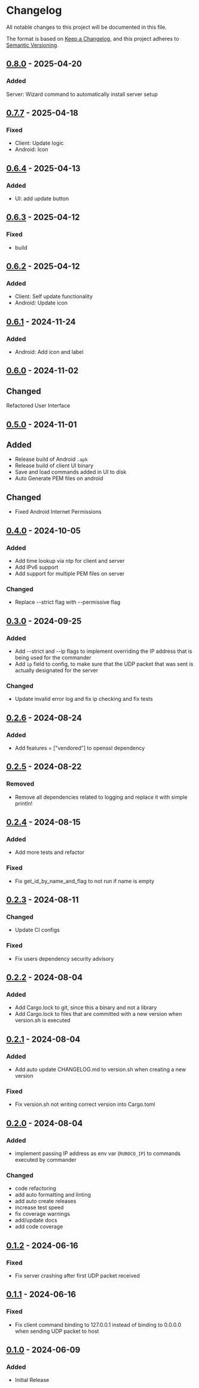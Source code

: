 # Changelog

All notable changes to this project will be documented in this file.

The format is based on [Keep a Changelog](https://keepachangelog.com/en/1.0.0/),
and this project adheres to [Semantic Versioning](https://semver.org/spec/v2.0.0.html).

## [0.8.0] - 2025-04-20

### Added

Server: Wizard command to automatically install server setup

## [0.7.7] - 2025-04-18

### Fixed

- Client: Update logic
- Android: Icon

## [0.6.4] - 2025-04-13

### Added

- UI: add update button

## [0.6.3] - 2025-04-12

### Fixed

- build

## [0.6.2] - 2025-04-12

### Added

- Client: Self update functionality
- Android: Update icon

## [0.6.1] - 2024-11-24

### Added

- Android: Add icon and label

## [0.6.0] - 2024-11-02

## Changed

Refactored User Interface

## [0.5.0] - 2024-11-01

## Added

- Release build of Android `.apk`
- Release build of client UI binary
- Save and load commands added in UI to disk
- Auto Generate PEM files on android

## Changed

- Fixed Android Internet Permissions

## [0.4.0] - 2024-10-05

### Added

- Add time lookup via ntp for client and server
- Add IPv6 support
- Add support for multiple PEM files on server

### Changed

- Replace --strict flag with --permissive flag

## [0.3.0] - 2024-09-25

### Added

- Add --strict and --ip flags to implement overriding the IP address that is being used for the commander
- Add `ip` field to config, to make sure that the UDP packet that was sent is actually designated for the server

### Changed

- Update invalid error log and fix ip checking and fix tests

## [0.2.6] - 2024-08-24

### Added

- Add features = ["vendored"] to openssl dependency

## [0.2.5] - 2024-08-22

### Removed

- Remove all dependencies related to logging and replace it with simple println!

## [0.2.4] - 2024-08-15

### Added

- Add more tests and refactor

### Fixed

- Fix get_id_by_name_and_flag to not run if name is empty

## [0.2.3] - 2024-08-11

### Changed

- Update CI configs

### Fixed

- Fix users dependency security advisory

## [0.2.2] - 2024-08-04

### Added

- Add Cargo.lock to git, since this a binary and not a library
- Add Cargo.lock to files that are committed with a new version when version.sh is executed

## [0.2.1] - 2024-08-04

### Added

- Add auto update CHANGELOG.md to version.sh when creating a new version

### Fixed

- Fix version.sh not writing correct version into Cargo.toml

## [0.2.0] - 2024-08-04

### Added

- implement passing IP address as env var (`RUROCO_IP`) to commands executed by commander

### Changed

- code refactoring
- add auto formatting and linting
- add auto create releases
- increase test speed
- fix coverage warnings
- add/update docs
- add code coverage

## [0.1.2] - 2024-06-16

### Fixed

- Fix server crashing after first UDP packet received

## [0.1.1] - 2024-06-16

### Fixed

- Fix client command binding to 127.0.0.1 instead of binding to 0.0.0.0 when sending UDP packet to host

## [0.1.0] - 2024-06-09

### Added

- Initial Release

[0.8.0]: https://github.com/beac0n/ruroco/compare/v0.7.7..v0.8.0

[0.7.7]: https://github.com/beac0n/ruroco/compare/v0.6.4..v0.7.7

[0.6.4]: https://github.com/beac0n/ruroco/compare/v0.6.3..v0.6.4

[0.6.3]: https://github.com/beac0n/ruroco/compare/v0.6.2..v0.6.3

[0.6.2]: https://github.com/beac0n/ruroco/compare/v0.6.1..v0.6.2

[0.6.1]: https://github.com/beac0n/ruroco/compare/v0.6.0..v0.6.1

[0.6.0]: https://github.com/beac0n/ruroco/compare/v0.5.0..v0.6.0

[0.5.0]: https://github.com/beac0n/ruroco/compare/v0.4.0..v0.5.0

[0.4.0]: https://github.com/beac0n/ruroco/compare/v0.3.0..v0.4.0

[0.3.0]: https://github.com/beac0n/ruroco/compare/v0.2.6..v0.3.0

[0.2.6]: https://github.com/beac0n/ruroco/compare/v0.2.5..v0.2.6

[0.2.5]: https://github.com/beac0n/ruroco/compare/v0.2.4..v0.2.5

[0.2.4]: https://github.com/beac0n/ruroco/compare/v0.2.3..v0.2.4

[0.2.3]: https://github.com/beac0n/ruroco/compare/v0.2.2..v0.2.3

[0.2.2]: https://github.com/beac0n/ruroco/compare/v0.2.1..v0.2.2

[0.2.1]: https://github.com/beac0n/ruroco/compare/v0.2.0..v0.2.1

[0.2.0]: https://github.com/beac0n/ruroco/compare/v0.1.2..v0.2.0

[0.1.2]: https://github.com/beac0n/ruroco/compare/v0.1.1..v0.1.2

[0.1.1]: https://github.com/beac0n/ruroco/compare/v0.1.0..v0.1.1

[0.1.0]: https://github.com/beac0n/ruroco/compare/430f13210909893d2c80d2f94244e4c737a960b2..v0.1.0

<!-- generated by git-cliff -->
